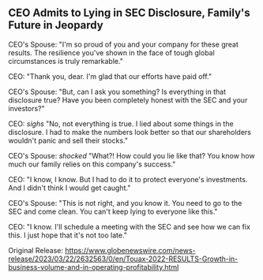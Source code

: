 ## CEO Admits to Lying in SEC Disclosure, Family's Future in Jeopardy
CEO's Spouse: "I'm so proud of you and your company for these great results. The resilience you've shown in the face of tough global circumstances is truly remarkable."

CEO: "Thank you, dear. I'm glad that our efforts have paid off."

CEO's Spouse: "But, can I ask you something? Is everything in that disclosure true? Have you been completely honest with the SEC and your investors?"

CEO: *sighs* "No, not everything is true. I lied about some things in the disclosure. I had to make the numbers look better so that our shareholders wouldn't panic and sell their stocks."

CEO's Spouse: *shocked* "What?! How could you lie like that? You know how much our family relies on this company's success."

CEO: "I know, I know. But I had to do it to protect everyone's investments. And I didn't think I would get caught."

CEO's Spouse: "This is not right, and you know it. You need to go to the SEC and come clean. You can't keep lying to everyone like this."

CEO: "I know. I'll schedule a meeting with the SEC and see how we can fix this. I just hope that it's not too late."




Original Release: https://www.globenewswire.com/news-release/2023/03/22/2632563/0/en/Touax-2022-RESULTS-Growth-in-business-volume-and-in-operating-profitability.html